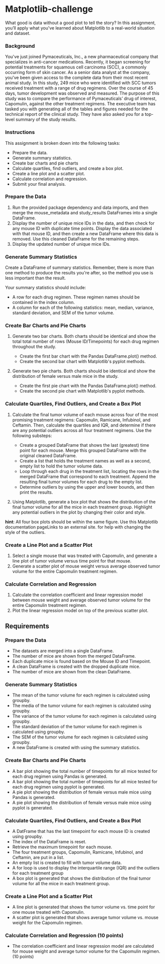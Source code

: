 # Matplotlib-challenge

What good is data without a good plot to tell the story?
In this assignment, you’ll apply what you've learned about Matplotlib to a real-world situation and dataset.

### Background

You've just joined Pymaceuticals, Inc., a new pharmaceutical company that specializes in anti-cancer medications. Recently, it began screening for potential treatments for squamous cell carcinoma (SCC), a commonly occurring form of skin cancer.
As a senior data analyst at the company, you've been given access to the complete data from their most recent animal study. In this study, 249 mice who were identified with SCC tumors received treatment with a range of drug regimens. Over the course of 45 days, tumor development was observed and measured. The purpose of this study was to compare the performance of Pymaceuticals’ drug of interest, Capomulin, against the other treatment regimens.
The executive team has tasked you with generating all of the tables and figures needed for the technical report of the clinical study. They have also asked you for a top-level summary of the study results.

### Instructions
This assignment is broken down into the following tasks:
- Prepare the data.
- Generate summary statistics.
- Create bar charts and pie charts
- Calculate quartiles, find outliers, and create a box plot.
- Create a line plot and a scatter plot.
- Calculate correlation and regression.
- Submit your final analysis.

### Prepare the Data
1. Run the provided package dependency and data imports, and then merge the mouse_metadata and study_results DataFrames into a single DataFrame.
2. Display the number of unique mice IDs in the data, and then check for any mouse ID with duplicate time points. Display the data associated with that mouse ID, and then create a new DataFrame where this data is removed. Use this cleaned DataFrame for the remaining steps.
3. Display the updated number of unique mice IDs.

### Generate Summary Statistics
Create a DataFrame of summary statistics. Remember, there is more than one method to produce the results you're after, so the method you use is less important than the result.

Your summary statistics should include:
- A row for each drug regimen. These regimen names should be contained in the index column.
- A column for each of the following statistics: mean, median, variance, standard deviation, and SEM of the tumor volume.

### Create Bar Charts and Pie Charts
1. Generate two bar charts. Both charts should be identical and show the total total number of rows (Mouse ID/Timepoints) for each drug regimen throughout the study.
      - Create the first bar chart with the Pandas DataFrame.plot() method.
      - Create the second bar chart with Matplotlib's pyplot methods.

2. Generate two pie charts. Both charts should be identical and show the distribution of female versus male mice in the study.
      - Create the first pie chart with the Pandas DataFrame.plot() method.
      - Create the second pie chart with Matplotlib's pyplot methods.

### Calculate Quartiles, Find Outliers, and Create a Box Plot
1. Calculate the final tumor volume of each mouse across four of the most promising treatment regimens: Capomulin, Ramicane, Infubinol, and Ceftamin. Then, calculate the quartiles and IQR, and determine if there are any potential outliers across all four treatment regimens. Use the following substeps:
      - Create a grouped DataFrame that shows the last (greatest) time point for each mouse. Merge this grouped DataFrame with the original cleaned DataFrame.
      - Create a list that holds the treatment names as well as a second, empty list to hold the tumor volume data.
      - Loop through each drug in the treatment list, locating the rows in the merged DataFrame that correspond to each treatment. Append the resulting final tumor volumes for each drug to the empty list.
      - Determine outliers by using the upper and lower bounds, and then print the results.

2. Using Matplotlib, generate a box plot that shows the distribution of the final tumor volume for all the mice in each treatment group. Highlight any potential outliers in the plot by changing their color and style.

**hint**: All four box plots should be within the same figure. Use this Matplotlib documentation pageLinks to an external site. for help with changing the style of the outliers.

### Create a Line Plot and a Scatter Plot
1. Select a single mouse that was treated with Capomulin, and generate a line plot of tumor volume versus time point for that mouse.
2. Generate a scatter plot of mouse weight versus average observed tumor volume for the entire Capomulin treatment regimen.

### Calculate Correlation and Regression
1. Calculate the correlation coefficient and linear regression model between mouse weight and average observed tumor volume for the entire Capomulin treatment regimen.
2. Plot the linear regression model on top of the previous scatter plot.

## Requirements
### Prepare the Data 
  - The datasets are merged into a single DataFrame. 
  - The number of mice are shown from the merged DataFrame. 
  - Each duplicate mice is found based on the Mouse ID and Timepoint. 
  - A clean DataFrame is created with the dropped duplicate mice. 
  - The number of mice are shown from the clean DataFrame. 

### Generate Summary Statistics 
  - The mean of the tumor volume for each regimen is calculated using groupby. 
  - The media of the tumor volume for each regimen is calculated using groupby. 
  - The variance of the tumor volume for each regimen is calculated using groupby. 
  - The standard deviation of the tumor volume for each regimen is calculated using groupby. 
  - The SEM of the tumor volume for each regimen is calculated using groupby. 
  - A new DataFrame is created with using the summary statistics. 

### Create Bar Charts and Pie Charts 
  - A bar plot showing the total number of timepoints for all mice tested for each drug regimen using Pandas is generated. 
  - A bar plot showing the total number of timepoints for all mice tested for each drug regimen using pyplot is generated. 
  - A pie plot showing the distribution of female versus male mice using Pandas is generated. 
  - A pie plot showing the distribution of female versus male mice using pyplot is generated. 

### Calculate Quartiles, Find Outliers, and Create a Box Plot 
  - A DatFrame that has the last timepoint for each mouse ID is created using groupby. 
  - The index of the DataFrame is reset. 
  - Retrieve the maximum timepoint for each mouse. 
  - The four treatment groups, Capomulin, Ramicane, Infubinol, and Ceftamin, are put in a list.
  - An empty list is created to fill with tumor volume data. 
  - A for loop is used to display the interquartile range (IQR) and the outliers for each treatment group 
  - A box plot is generated that shows the distribution of the final tumor volume for all the mice in each treatment group. 

### Create a Line Plot and a Scatter Plot 
  - A line plot is generated that shows the tumor volume vs. time point for one mouse treated with Capomulin. 
  - A scatter plot is generated that shows average tumor volume vs. mouse weight for the Capomulin regimen. 

### Calculate Correlation and Regression (10 points)
  - The correlation coefficient and linear regression model are calculated for mouse weight and average tumor volume for the Capomulin regimen. (10 points)


